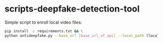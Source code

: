 scripts-deepfake-detection-tool
===

Simple script to enroll local video files:

```bash
pip install -r requirements.txt && \
python antideepfake.py --base_url [base_url_of_api] --local_path [local path to videos] --out ./antideepfakes.csv
```
